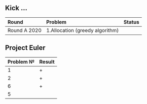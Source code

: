 
## Kick ...
| Round        | Problem                         | Status | 
|:-------------|:--------------------------------|:-------|
| Round A 2020 | 1.Allocation (greedy algorithm) |        |            

                                                                                                                                                                                                                                  

## Project Euler
| Problem № | Result |
|-----------|--------|
| 1         | +      |
| 2         | +      |
| 6         | +      |
| 5         |        |


